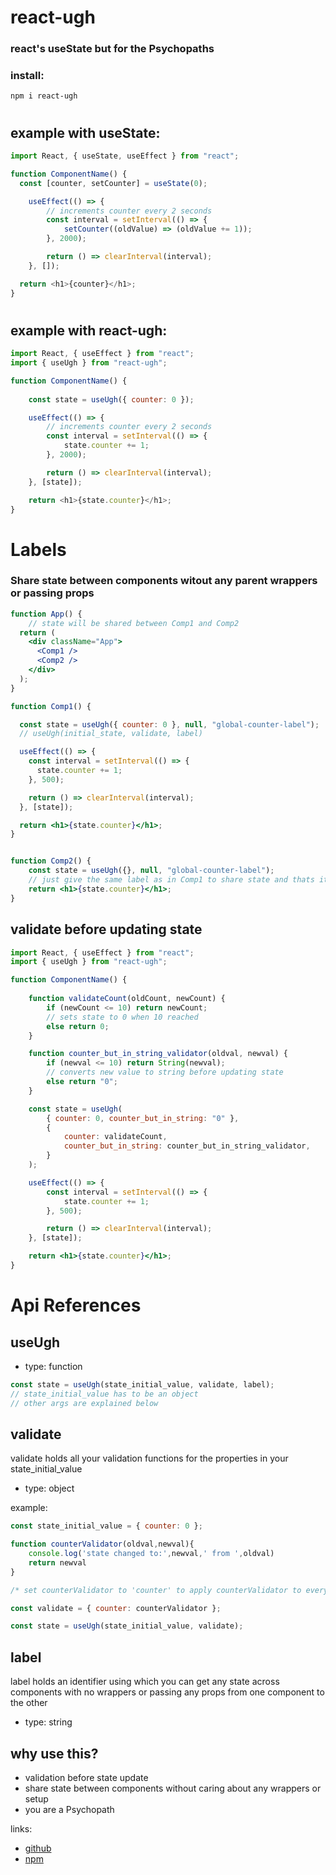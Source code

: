 # react-ugh

### react's useState but for the Psychopaths

### install:
```
npm i react-ugh
```
#

## example with useState:
```javascript
import React, { useState, useEffect } from "react";

function ComponentName() {
  const [counter, setCounter] = useState(0);

    useEffect(() => {
        // increments counter every 2 seconds
        const interval = setInterval(() => {
            setCounter((oldValue) => (oldValue += 1));
        }, 2000);

        return () => clearInterval(interval);
    }, []);

  return <h1>{counter}</h1>;
}

```
#

## example with react-ugh:
```javascript
import React, { useEffect } from "react";
import { useUgh } from "react-ugh";

function ComponentName() {
    
    const state = useUgh({ counter: 0 });

    useEffect(() => {
        // increments counter every 2 seconds
        const interval = setInterval(() => {
            state.counter += 1;
        }, 2000);

        return () => clearInterval(interval);
    }, [state]);

    return <h1>{state.counter}</h1>;
}

```
# 

# Labels
### Share state between components witout any parent wrappers or passing props
```jsx
function App() {
    // state will be shared between Comp1 and Comp2
  return (
    <div className="App">
      <Comp1 />
      <Comp2 />
    </div>
  );
}

function Comp1() {

  const state = useUgh({ counter: 0 }, null, "global-counter-label");
  // useUgh(initial_state, validate, label)

  useEffect(() => {
    const interval = setInterval(() => {
      state.counter += 1;
    }, 500);

    return () => clearInterval(interval);
  }, [state]);

  return <h1>{state.counter}</h1>;
}


function Comp2() {
    const state = useUgh({}, null, "global-counter-label");
    // just give the same label as in Comp1 to share state and thats it
    return <h1>{state.counter}</h1>;
}
```

## validate before updating state

```jsx
import React, { useEffect } from "react";
import { useUgh } from "react-ugh";

function ComponentName() {
    
    function validateCount(oldCount, newCount) {
        if (newCount <= 10) return newCount; 
        // sets state to 0 when 10 reached
        else return 0;
    }

    function counter_but_in_string_validator(oldval, newval) {
        if (newval <= 10) return String(newval);
        // converts new value to string before updating state
        else return "0";
    }

    const state = useUgh(
        { counter: 0, counter_but_in_string: "0" },
        {
            counter: validateCount,
            counter_but_in_string: counter_but_in_string_validator,
        }
    );

    useEffect(() => {
        const interval = setInterval(() => {
            state.counter += 1;
        }, 500);

        return () => clearInterval(interval);
    }, [state]);

    return <h1>{state.counter}</h1>;
}

```

# Api References

## useUgh
- type: function

```jsx
const state = useUgh(state_initial_value, validate, label);
// state_initial_value has to be an object
// other args are explained below
```
## validate
validate holds all your validation functions for the properties in your state_initial_value
- type: object

example:
```jsx
const state_initial_value = { counter: 0 };

function counterValidator(oldval,newval){
    console.log('state changed to:',newval,' from ',oldval)
    return newval
}

/* set counterValidator to 'counter' to apply counterValidator to every change that occurs to 'counter' property in ur state */

const validate = { counter: counterValidator };

const state = useUgh(state_initial_value, validate);

```

## label
label holds an identifier using which you can get any state across components with no wrappers or passing any props from one component to the other
- type: string

## why use this?
- validation before state update
- share state between components without caring about any wrappers or setup
- you are a Psychopath

links: 
- [github](https://github.com/xrehpicx/react-ugh)
- [npm](https://www.npmjs.com/package/react-ugh)